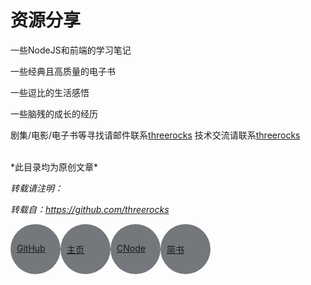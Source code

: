 # 资源分享

一些NodeJS和前端的学习笔记  

一些经典且高质量的电子书  

一些逗比的生活感悟  

一些脑残的成长的经历  


剧集/电影/电子书等寻找请邮件联系[threerocks](196887298@qq.com)
技术交流请联系[threerocks](196887298@qq.com)

<br />
*此目录均为原创文章*  

*转载请注明：*  

*转载自：https://github.com/threerocks*  

<div style="width: 80px;height: 80px;border-radius: 40px;background: #74777b;float: left;position: relative">
  <a href="https://github.com/threerocks" style="position: absolute;margin-top: -10px;top: 50%;margin-left: 10px">GitHub</a>
</div>
<div style="width: 80px;height: 80px;border-radius: 40px;background: #74777b;float: left;position: relative">
  <a href="https://threerocks.github.io" style="position: absolute;margin-top: -10px;top: 50%;margin-left: 10px">主页</a>
</div>
<div style="width: 80px;height: 80px;border-radius: 40px;background: #74777b;float: left;position: relative">
  <a href="http://cnodejs.org/user/a1511870876" style="position: absolute;margin-top: -10px;top: 50%;margin-left: 10px">CNode</a>
</div>
<div style="width: 80px;height: 80px;border-radius: 40px;background: #74777b;float: left;position: relative">
  <a href="http://www.jianshu.com/users/e042cbe4da21/latest_articles" style="position: absolute;margin-top: -10px;top: 50%;margin-left: 10px">简书</a>
</div>  



